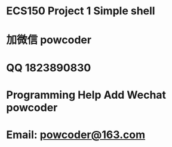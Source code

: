 # ECS150 Project 1 Simple shell
# 加微信 powcoder

# QQ 1823890830

# Programming Help Add Wechat powcoder

# Email: powcoder@163.com

